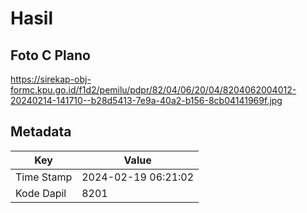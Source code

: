 # Hasil

## Foto C Plano

https://sirekap-obj-formc.kpu.go.id/f1d2/pemilu/pdpr/82/04/06/20/04/8204062004012-20240214-141710--b28d5413-7e9a-40a2-b156-8cb04141969f.jpg


## Metadata

| Key        | Value               |
| ---------- | ------------------- |
| Time Stamp | 2024-02-19 06:21:02 |
| Kode Dapil | 8201                |




